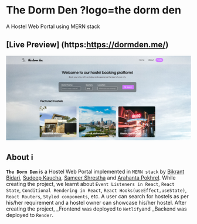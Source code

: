 ﻿# The Dorm Den  ?logo=the dorm den

A Hostel Web Portal using MERN stack

## [Live Preview] (https:https://dormden.me/)

![This is an image](https://github.com/SAMEER-SHRESTHA911/Readme/blob/main/output/HomePage.png)


## About ℹ️

**`The Dorm Den`** is a Hostel Web Portal implemented in `MERN stack` by [Bikrant Bidari](https://github.com/bikrantbdr), [Sudeep Kaucha](https://github.com/Sudeep-K), [Sameer Shrestha](https://github.com/SAMEER-SHRESTHA911) and [Arahanta Pokhrel](https://github.com/arahanta). While creating the project, we learnt about `Event Listeners in React`, `React State`, `Conditional Rendering in React`, `React Hooks(useEffect,useState)`, `React Routers`, `Styled components`, etc. A user can search for hostels as per his/her requirement and a hostel owner can showcase his/her hostel. After creating the project, _Frontend was deployed to `Netlify`and _Backend was deployed to `Render`.

